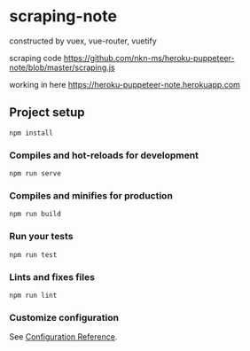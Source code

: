 # scraping-note
constructed by vuex, vue-router, vuetify

scraping code
https://github.com/nkn-ms/heroku-puppeteer-note/blob/master/scraping.js

working in here
https://heroku-puppeteer-note.herokuapp.com

## Project setup
```
npm install
```

### Compiles and hot-reloads for development
```
npm run serve
```

### Compiles and minifies for production
```
npm run build
```

### Run your tests
```
npm run test
```

### Lints and fixes files
```
npm run lint
```

### Customize configuration
See [Configuration Reference](https://cli.vuejs.org/config/).
